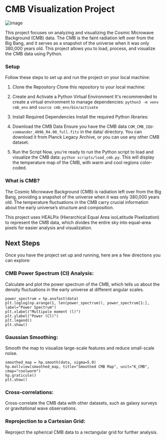 # CMB Visualization Project

![image](https://github.com/user-attachments/assets/b118908f-bc09-4428-b3fa-38085d7de0e2)


This project focuses on analyzing and visualizing the Cosmic Microwave Background (CMB) data. The CMB is the faint radiation left over from the Big Bang, and it serves as a snapshot of the universe when it was only 380,000 years old. This project allows you to load, process, and visualize the CMB data using Python.

### Setup

Follow these steps to set up and run the project on your local machine:

1. Clone the Repository
   Clone this repository to your local machine:
2. Create and Activate a Python Virtual Environment
   It's recommended to create a virtual environment to manage dependencies: `python3 -m venv cmb_env`
   and `source cmb_env/bin/activate`
3. Install Required Dependencies
   Install the required Python libraries:
4. Download the CMB Data
   Ensure you have the CMB data `COM_CMB_IQU-commander_4096_R4.00_full.fits` in the data/ directory. You can download it from Planck Legacy Archive, or you can use any other CMB dataset.

5. Run the Script
   Now, you're ready to run the Python script to load and visualize the CMB data: `python scripts/load_cmb.py`.
   This will display the temperature map of the CMB, with warm and cool regions color-coded.

### What is CMB?

The Cosmic Microwave Background (CMB) is radiation left over from the Big Bang, providing a snapshot of the universe when it was only 380,000 years old. The temperature fluctuations in the CMB carry crucial information about the early universe’s structure and composition.

This project uses HEALPix (Hierarchical Equal Area isoLatitude Pixelization) to represent the CMB data, which divides the entire sky into equal-area pixels for easier analysis and visualization.

## Next Steps

Once you have the project set up and running, here are a few directions you can explore:

### CMB Power Spectrum (Cl) Analysis:

Calculate and plot the power spectrum of the CMB, which tells us about the density fluctuations in the early universe at different angular scales.

```
power_spectrum = hp.anafast(data)
plt.loglog(np.arange(1, len(power_spectrum)), power_spectrum[1:], label="Power Spectrum")
plt.xlabel("Multipole moment (l)")
plt.ylabel("Power (Cl)")
plt.legend()
plt.show()
```

### Gaussian Smoothing:

Smooth the map to visualize large-scale features and reduce small-scale noise.

```
smoothed_map = hp.smooth(data, sigma=5.0)
hp.mollview(smoothed_map, title="Smoothed CMB Map", unit="K_CMB", cmap="coolwarm")
hp.graticule()
plt.show()
```

### Cross-correlations:

Cross-correlate the CMB data with other datasets, such as galaxy surveys or gravitational wave observations.

### Reprojection to a Cartesian Grid:

Reproject the spherical CMB data to a rectangular grid for further analysis.
